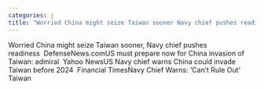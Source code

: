 ```yaml
---
categories: j
title: "Worried China might seize Taiwan sooner Navy chief pushes readiness  DefenseNewscom"
---
```

Worried China might seize Taiwan sooner, Navy chief pushes readiness&nbsp;&nbsp;DefenseNews.comUS must prepare now for China invasion of Taiwan: admiral&nbsp;&nbsp;Yahoo NewsUS Navy chief warns China could invade Taiwan before 2024&nbsp;&nbsp;Financial TimesNavy Chief Warns: ‘Can’t Rule Out’ Taiwan 